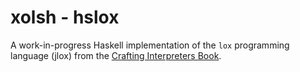 # xolsh - hslox

A work-in-progress Haskell implementation of the `lox` programming language (jlox) from the [Crafting Interpreters Book](https://craftinginterpreters.com/).
